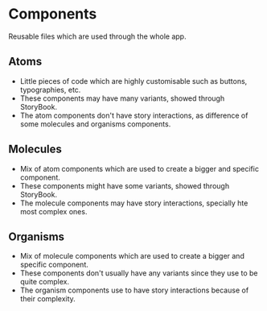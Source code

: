 # Components
Reusable files which are used through the whole app.

## Atoms
* Little pieces of code which are highly customisable such as buttons, typographies, etc.
* These components may have many variants, showed through StoryBook.
* The atom components don't have story interactions, as difference of some molecules and organisms components.

## Molecules
* Mix of atom components which are used to create a bigger and specific component.
* These components might have some variants, showed through StoryBook.
* The molecule components may have story interactions, specially hte most complex ones.

## Organisms
* Mix of molecule components which are used to create a bigger and specific component.
* These components don't usually have any variants since they use to be quite complex.
* The organism components use to have story interactions because of their complexity.